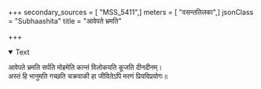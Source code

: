 +++
secondary_sources = [ "MSS_5411",]
meters = [ "वसन्ततिलका",]
jsonClass = "Subhaashita"
title = "आवेपते भ्रमति"

+++

<details open><summary>Text</summary>

आवेपते भ्रमति सर्पति मोहमेति कान्तं विलोकयति कूजति दीनदीनम्।  
अस्तं हि भानुमति गच्छति चक्रवाकी हा जीवितेऽपि मरणं प्रियविप्रयोगः॥
</details>
